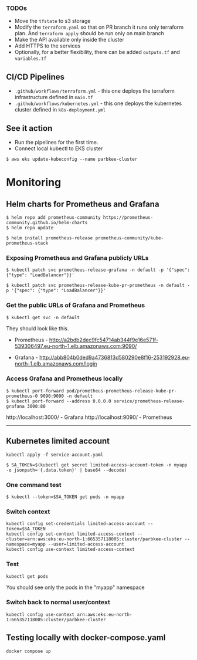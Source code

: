 ### TODOs
* Move the `tfstate` to s3 storage
* Modify the `terraform.yaml` so that on PR branch it runs only terraform plan. And `terraform apply` should be run only on main branch
* Make the API available only inside the cluster
* Add HTTPS to the services
* Optionally, for a better flexibility, there can be added `outputs.tf` and `variables.tf`


## CI/CD Pipelines
* `.github/workflows/terraform.yml` - this one deploys the terraform infrastructure defined in `main.tf`
* `.github/workflows/kubernetes.yml` - this one deploys the kubernetes cluster defined in `k8s-deployment.yml` 

## See it action

* Run the pipelines for the first time.
* Connect local kubectl to EKS cluster 
```
$ aws eks update-kubeconfig --name parbkee-cluster
```

# Monitoring

## Helm charts for Prometheus and Grafana

```
$ helm repo add prometheus-community https://prometheus-community.github.io/helm-charts
$ helm repo update

$ helm install prometheus-release prometheus-community/kube-prometheus-stack
```

### Exposing Prometheus and Grafana publicly URLs

```
$ kubectl patch svc prometheus-release-grafana -n default -p '{"spec": {"type": "LoadBalancer"}}'
```

```
$ kubectl patch svc prometheus-release-kube-pr-prometheus -n default -p '{"spec": {"type": "LoadBalancer"}}'
```

### Get the public URLs of Grafana and Prometheus

```
$ kubectl get svc -n default
```

They should look like this.

* Prometheus - http://a2bdb2dec9fc54714ab344f9e16e571f-539306497.eu-north-1.elb.amazonaws.com:9090/

* Grafana - http://abb804b0ded9a4736813d580290e8f16-253192928.eu-north-1.elb.amazonaws.com/login

### Access Grafana and Prometheus locally

```
$ kubectl port-forward pod/prometheus-prometheus-release-kube-pr-prometheus-0 9090:9090 -n default
$ kubectl port-forward --address 0.0.0.0 service/prometheus-release-grafana 3000:80
```

http://localhost:3000/ - Grafana
http://localhost:9090/ - Prometheus

---

## Kubernetes limited account

```
kubectl apply -f service-account.yaml
```


```
$ SA_TOKEN=$(kubectl get secret limited-access-account-token -n myapp -o jsonpath='{.data.token}' | base64 --decode)
```

### One command test 
```
$ kubectl --token=$SA_TOKEN get pods -n myapp
```


### Switch context 

```
kubectl config set-credentials limited-access-account --token=$SA_TOKEN
kubectl config set-context limited-access-context --cluster=arn:aws:eks:eu-north-1:665357118005:cluster/parbkee-cluster --namespace=myapp --user=limited-access-account
kubectl config use-context limited-access-context
```

### Test
```
kubectl get pods
```

You should see only the pods in the "myapp" namespace


### Switch back to normal user/context

```
kubectl config use-context arn:aws:eks:eu-north-1:665357118005:cluster/parbkee-cluster
```



## Testing locally with docker-compose.yaml
```
docker compose up
```